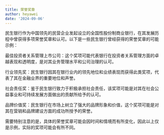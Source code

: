 ```yaml
---
title: 荣誉奖章
author: heyawei
date: '2024-09-06'
---
```



民生银行作为中国领先的民营企业发起设立的全国性股份制商业银行，在其发展历程中曾获得多项荣誉奖章和认可。以下是一些民生银行曾经获得的荣誉奖章的可能示例：

最佳投资者关系管理上市公司：这个奖项可能代表银行在投资者关系管理方面的卓越表现和透明度，是对其业务管理水平和公司治理的认可。

行业领先奖：民生银行因其在银行业内的领先地位和业绩表现而获得此类奖项，代表了其在金融业界的重要地位和声誉。

社会责任奖：鉴于民生银行致力于积极承担社会责任，该奖项可能是对其在社会公益事业和可持续发展方面做出的贡献所给予的认可。

品牌价值奖：民生银行在市场上树立了强大的品牌形象和价值，这个奖项可能是对其在营销和品牌建设方面的成功所授予的荣誉。

需要特别注意的是，具体的荣誉奖章可能会因时间和情境而有所变化，因此以上仅是示例，实际的奖项可能会有所不同。
